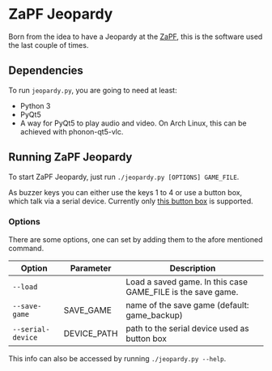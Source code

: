 # ZaPF Jeopardy

Born from the idea to have a Jeopardy at the [ZaPF](https://zapfev.de), this is
the software used the last couple of times.

## Dependencies

To run `jeopardy.py`, you are going to need at least:

* Python 3
* PyQt5
* A way for PyQt5 to play audio and video. On Arch Linux, this can be achieved
	with phonon-qt5-vlc.

## Running ZaPF Jeopardy

To start ZaPF Jeopardy, just run `./jeopardy.py [OPTIONS] GAME_FILE`.

As buzzer keys you can either use the keys 1 to 4 or use a button box, which
talk via a serial device. Currently only
[this button box](https://github.com/scattenlaeufer/arduino_button_box) is
supported.

### Options

There are some options, one can set by adding them to the afore mentioned
command.

| Option | Parameter | Description |
| ------ | --------- | ----------- |
| `--load` |   | Load a saved game. In this case GAME_FILE is the save game. |
| `--save-game` | SAVE_GAME | name of the save game (default: game_backup) |
| `--serial-device` | DEVICE_PATH | path to the serial device used as button box |

This info can also be accessed by running `./jeopardy.py --help`.


